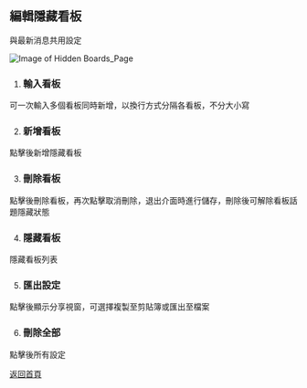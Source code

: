 ## 編輯隱藏看板

與最新消息共用設定

![Image of Hidden Boards_Page](../v1/images/hidden_boards.png) 

1. ### 輸入看板
可一次輸入多個看板同時新增，以換行方式分隔各看板，不分大小寫

2. ### 新增看板
點擊後新增隱藏看板

3. ### 刪除看板
點擊後刪除看板，再次點擊取消刪除，退出介面時進行儲存，刪除後可解除看板話題隱藏狀態

4. ### 隱藏看板
隱藏看板列表

5. ### 匯出設定
點擊後顯示分享視窗，可選擇複製至剪貼簿或匯出至檔案

6. ### 刪除全部
點擊後所有設定  
  
[返回首頁](https://kimieno.github.io/ios.pitt) 